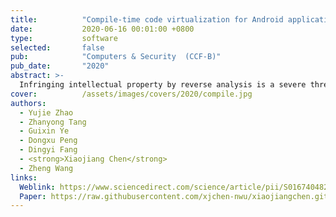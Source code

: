 ```yaml
---
title:          "Compile-time code virtualization for Android applications"
date:           2020-06-16 00:01:00 +0800
type:           software
selected:       false
pub:            "Computers & Security  (CCF-B)"
pub_date:       "2020"
abstract: >-
  Infringing intellectual property by reverse analysis is a severe threat to Android applications. By replacing the program instructions with virtual instructions that an adversary is unfamiliar with, code obfuscation based on virtualization is a promising way of protecting Android applications against reverse engineering. However, the current code virtualization approaches for Android only target at the DEX bytecode level. The DEX file with the open file format and more semantic information makes the decode-dispatch pattern easier to expose, which has been identified as a severe vulnerability of security and can be exploited by various attacks. Further, decode-dispatch interpretation frequently uses indirect branches in this structure to introduce extra overhead. This paper presents a novel approach to transfer code virtualization from DEX level to native level, which possesses strong security strength and good stealth, with only modest cost. Our approach contains two components: pre-compilation and compile-time virtualization. Pre-compilation is designed for performance improvement by identifying and decompiling the critical functions which consume a significant fraction of execution time. Compile-time virtualization builds upon the widely used LLVM compiler framework. It automatically translates the DEX bytecode into the common LLVM intermediate representations where a unified code virtualization pass can be applied for DEX code. We have implemented a working prototype Dex2VM of our technique and applied it to eight representative Android applications. Our experimental results show that the proposed approach can effectively protect the target code against a state-of-the-art code reverse engineering tool that is specifically designed for code virtualization, and it achieves good stealth with only modest cost. 
cover:          /assets/images/covers/2020/compile.jpg
authors:
  - Yujie Zhao
  - Zhanyong Tang
  - Guixin Ye
  - Dongxu Peng
  - Dingyi Fang
  - <strong>Xiaojiang Chen</strong>
  - Zheng Wang
links:
  Weblink: https://www.sciencedirect.com/science/article/pii/S0167404820300936
  Paper: https://raw.githubusercontent.com/xjchen-nwu/xiaojiangchen.github.io/main/paper/2020/Compile-time.pdf
---
```

